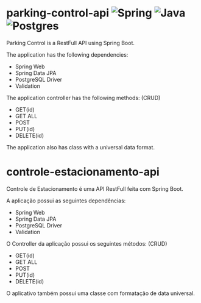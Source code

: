 # parking-control-api ![Spring](https://img.shields.io/badge/spring-%236DB33F.svg?style=for-the-badge&logo=spring&logoColor=white) ![Java](https://img.shields.io/badge/java-%23ED8B00.svg?style=for-the-badge&logo=java&logoColor=white) ![Postgres](https://img.shields.io/badge/postgres-%23316192.svg?style=for-the-badge&logo=postgresql&logoColor=white)

Parking Control is a RestFull API using Spring Boot.

The application has the following dependencies:

- Spring Web
- Spring Data JPA
- PostgreSQL Driver
- Validation

The application controller has the following methods: (CRUD)

- GET(id)
- GET ALL
- POST
- PUT(id)
- DELETE(id)


The application also has class with a universal data format.

# controle-estacionamento-api

Controle de Estacionamento é uma API RestFull feita com Spring Boot.

A aplicação possui as seguintes dependências:

- Spring Web
- Spring Data JPA
- PostgreSQL Driver
- Validation

O Controller da aplicação possui os seguintes métodos: (CRUD)

- GET(id)
- GET ALL
- POST
- PUT(id)
- DELETE(id)


O aplicativo também possui uma classe com formatação de data universal.



